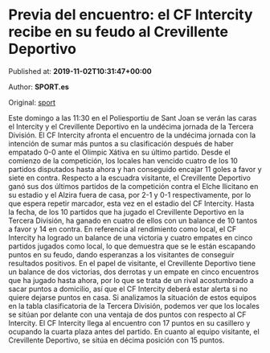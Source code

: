 
# Previa del encuentro: el CF Intercity recibe en su feudo al Crevillente Deportivo

Published at: **2019-11-02T10:31:47+00:00**

Author: **SPORT.es**

Original: [sport](https://www.sport.es/es/noticias/tercera-division/previa-del-encuentro-el-cf-intercity-recibe-en-su-feudo-al-crevillente-deportivo-7711215)

Este domingo a las 11:30 en el Poliesportiu de Sant Joan se verán las caras el Intercity y el Crevillente Deportivo en la undécima jornada de la Tercera División.
El CF Intercity afronta el encuentro de la undécima jornada con la intención de sumar más puntos a su clasificación después de haber empatado 0-0 ante el Olimpic Xátiva en su último partido. Desde el comienzo de la competición, los locales han vencido cuatro de los 10 partidos disputados hasta ahora y han conseguido encajar 11 goles a favor y siete en contra.
Respecto a la escuadra visitante, el Crevillente Deportivo ganó sus dos últimos partidos de la competición contra el Elche Ilicitano en su estadio y el Alzira fuera de casa, por 2-1 y 0-1 respectivamente, por lo que espera repetir marcador, esta vez en el estadio del CF Intercity. Hasta la fecha, de los 10 partidos que ha jugado el Crevillente Deportivo en la Tercera División, ha ganado en cuatro de ellos con un balance de 10 tantos a favor y 14 en contra.
En referencia al rendimiento como local, el CF Intercity ha logrado un balance de una victoria y cuatro empates en cinco partidos jugados como local, lo que demuestra que se le están escapando puntos en su feudo, dando esperanzas a los visitantes de conseguir resultados positivos. En el papel de visitante, el Crevillente Deportivo tiene un balance de dos victorias, dos derrotas y un empate en cinco encuentros que ha jugado hasta ahora, por lo que se trata de un rival acostumbrado a sacar puntos a domicilio, así que el CF Intercity deberá estar alerta si no quiere dejarse puntos en casa.
Si analizamos la situación de estos equipos en la tabla clasificatoria de la Tercera División, podemos ver que los locales se sitúan por delante con una ventaja de dos puntos con respecto al CF Intercity. El CF Intercity llega al encuentro con 17 puntos en su casillero y ocupando la cuarta plaza antes del partido. En cuanto al equipo visitante, el Crevillente Deportivo, se sitúa en décima posición con 15 puntos.

